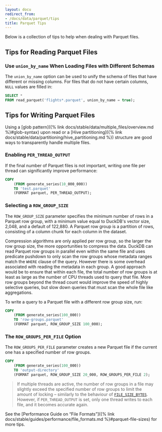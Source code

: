 ```yaml
---
layout: docu
redirect_from:
- /docs/data/parquet/tips
title: Parquet Tips
---
```


Below is a collection of tips to help when dealing with Parquet files.

## Tips for Reading Parquet Files

### Use `union_by_name` When Loading Files with Different Schemas

The `union_by_name` option can be used to unify the schema of files that have different or missing columns. For files that do not have certain columns, `NULL` values are filled in:

```sql
SELECT *
FROM read_parquet('flights*.parquet', union_by_name = true);
```

## Tips for Writing Parquet Files

Using a [glob pattern]({% link docs/stable/data/multiple_files/overview.md %}#glob-syntax) upon read or a [Hive partitioning]({% link docs/stable/data/partitioning/hive_partitioning.md %}) structure are good ways to transparently handle multiple files.

### Enabling `PER_THREAD_OUTPUT`

If the final number of Parquet files is not important, writing one file per thread can significantly improve performance:

```sql
COPY
    (FROM generate_series(10_000_000))
    TO 'test.parquet'
    (FORMAT parquet, PER_THREAD_OUTPUT);
```

### Selecting a `ROW_GROUP_SIZE`

The `ROW_GROUP_SIZE` parameter specifies the minimum number of rows in a Parquet row group, with a minimum value equal to DuckDB's vector size, 2,048, and a default of 122,880.
A Parquet row group is a partition of rows, consisting of a column chunk for each column in the dataset.

Compression algorithms are only applied per row group, so the larger the row group size, the more opportunities to compress the data.
DuckDB can read Parquet row groups in parallel even within the same file and uses predicate pushdown to only scan the row groups whose metadata ranges match the `WHERE` clause of the query.
However there is some overhead associated with reading the metadata in each group.
A good approach would be to ensure that within each file, the total number of row groups is at least as large as the number of CPU threads used to query that file.
More row groups beyond the thread count would improve the speed of highly selective queries, but slow down queries that must scan the whole file like aggregations.

To write a query to a Parquet file with a different row group size, run:

```sql
COPY
    (FROM generate_series(100_000))
    TO 'row-groups.parquet'
    (FORMAT parquet, ROW_GROUP_SIZE 100_000);
```

### The `ROW_GROUPS_PER_FILE` Option

The `ROW_GROUPS_PER_FILE` parameter creates a new Parquet file if the current one has a specified number of row groups.

```sql
COPY
    (FROM generate_series(100_000))
    TO 'output-directory'
    (FORMAT parquet, ROW_GROUP_SIZE 20_000, ROW_GROUPS_PER_FILE 2);
```

> If multiple threads are active, the number of row groups in a file may slightly exceed the specified number of row groups to limit the amount of locking – similarly to the behaviour of [`FILE_SIZE_BYTES`](../../sql/statements/copy#copy--to-options).
> However, if `PER_THREAD_OUTPUT` is set, only one thread writes to each file, and it becomes accurate again.

See the [Performance Guide on “File Formats”]({% link docs/stable/guides/performance/file_formats.md %}#parquet-file-sizes) for more tips.
